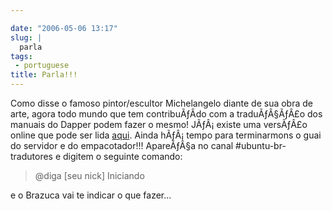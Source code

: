 ```yaml
---

date: "2006-05-06 13:17"
slug: |
  parla
tags:
 - portuguese
title: Parla!!!
---
```


Como disse o famoso pintor/escultor Michelangelo diante de sua obra de
arte, agora todo mundo que tem contribuÃƒÂ­do com a traduÃƒÂ§ÃƒÂ£o dos
manuais do Dapper podem fazer o mesmo! JÃƒÂ¡ existe uma versÃƒÂ£o online
que pode ser lida [aqui](http://help.ubuntu.com/6.06/index.pt_BR.html).
Ainda hÃƒÂ¡ tempo para terminarmons o guai do servidor e do
empacotador!!! ApareÃƒÂ§a no canal \#ubuntu-br-tradutores e digitem o
seguinte comando:

> \@diga \[seu nick\] Iniciando

e o Brazuca vai te indicar o que fazer...
